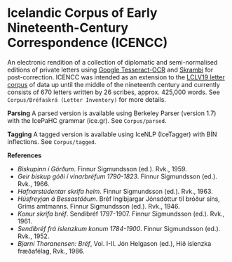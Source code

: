 # Icelandic Corpus of Early Nineteenth-Century Correspondence (ICENCC)
An electronic rendition of a collection of diplomatic and semi-normalised editions of private letters using [Google Tesseract-OCR](https://code.google.com/p/tesseract-ocr/) and [Skrambi](http://bin.arnastofnun.is/skrambi/) for post-correction. ICENCC was intended as an extension to the [LCLV19 letter corpus](http://brefasafn.arnastofnun.is/) of data up until the middle of the nineteenth century and currently consists of 670 letters written by 26 scribes, approx. 425,000 words. See `Corpus/Bréfaskrá (Letter Inventory)` for more details.

**Parsing**
A parsed version is available using Berkeley Parser (version 1.7) with the IcePaHC grammar (ice.gr). See `Corpus/parsed`.

**Tagging**
A tagged version is available using IceNLP (IceTagger) with BÍN inflections. See `Corpus/tagged`.


**References**
* *Biskupinn í Görðum*. Finnur Sigmundsson (ed.). Rvk., 1959.
* *Geir biskup góði í vinarbréfum 1790-1823*. Finnur Sigmundsson (ed.). Rvk., 1966.
* *Hafnarstúdentar skrifa heim*. Finnur Sigmundsson (ed.). Rvk., 1963.
* *Húsfreyjan á Bessastöðum*. Bréf Ingibjargar Jónsdóttur til bróður síns, Gríms amtmanns. Finnur Sigmundsson (ed.). Rvk., 1946.
* *Konur skrifa bréf*. Sendibréf 1797-1907. Finnur Sigmundsson (ed.). Rvk., 1961.
* *Sendibréf frá íslenzkum konum 1784-1900*. Finnur Sigmundsson (ed.). Rvk., 1952.
* *Bjarni Thoranensen: Bréf*, Vol. I-II. Jón Helgason (ed.), Hið íslenzka fræðafélag, Rvk., 1986.
